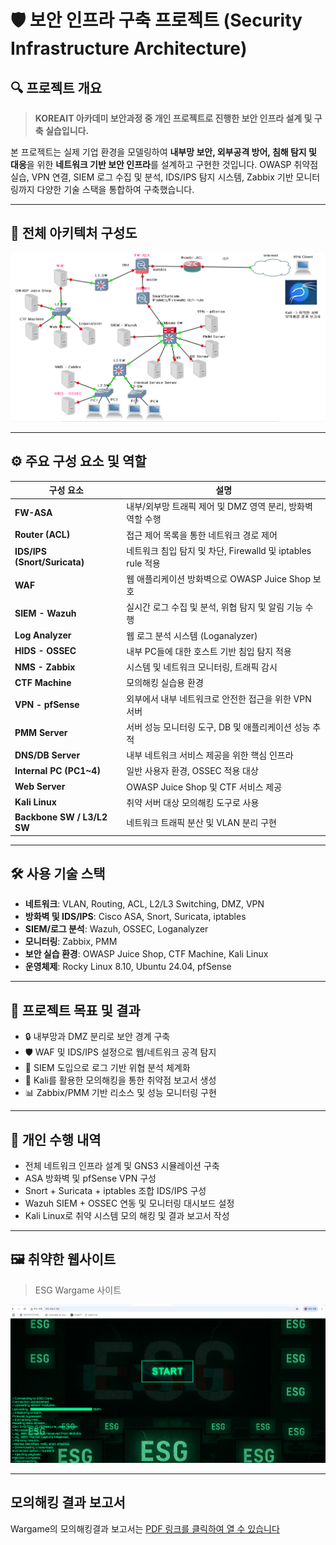 # 🛡️ 보안 인프라 구축 프로젝트 (Security Infrastructure Architecture)

## 🔍 프로젝트 개요

> **KOREAIT 아카데미 보안과정 중 개인 프로젝트로 진행한 보안 인프라 설계 및 구축 실습입니다.**

본 프로젝트는 실제 기업 환경을 모델링하여 **내부망 보안, 외부공격 방어, 침해 탐지 및 대응**을 위한 **네트워크 기반 보안 인프라**를 설계하고 구현한 것입니다. OWASP 취약점 실습, VPN 연결, SIEM 로그 수집 및 분석, IDS/IPS 탐지 시스템, Zabbix 기반 모니터링까지 다양한 기술 스택을 통합하여 구축했습니다.

---

## 🧩 전체 아키텍처 구성도

![보안 인프라 구성도](./full_security_portfolio.PNG)

---

## ⚙️ 주요 구성 요소 및 역할

| 구성 요소         | 설명 |
|------------------|------|
| **FW-ASA**       | 내부/외부망 트래픽 제어 및 DMZ 영역 분리, 방화벽 역할 수행 |
| **Router (ACL)** | 접근 제어 목록을 통한 네트워크 경로 제어 |
| **IDS/IPS (Snort/Suricata)** | 네트워크 침입 탐지 및 차단, Firewalld 및 iptables rule 적용 |
| **WAF**          | 웹 애플리케이션 방화벽으로 OWASP Juice Shop 보호 |
| **SIEM - Wazuh** | 실시간 로그 수집 및 분석, 위협 탐지 및 알림 기능 수행 |
| **Log Analyzer** | 웹 로그 분석 시스템 (Loganalyzer) |
| **HIDS - OSSEC** | 내부 PC들에 대한 호스트 기반 침입 탐지 적용 |
| **NMS - Zabbix** | 시스템 및 네트워크 모니터링, 트래픽 감시 |
| **CTF Machine**  | 모의해킹 실습용 환경 |
| **VPN - pfSense**| 외부에서 내부 네트워크로 안전한 접근을 위한 VPN 서버 |
| **PMM Server**   | 서버 성능 모니터링 도구, DB 및 애플리케이션 성능 추적 |
| **DNS/DB Server**| 내부 네트워크 서비스 제공을 위한 핵심 인프라 |
| **Internal PC (PC1~4)** | 일반 사용자 환경, OSSEC 적용 대상 |
| **Web Server**   | OWASP Juice Shop 및 CTF 서비스 제공 |
| **Kali Linux**   | 취약 서버 대상 모의해킹 도구로 사용 |
| **Backbone SW / L3/L2 SW** | 네트워크 트래픽 분산 및 VLAN 분리 구현 |

---

## 🛠️ 사용 기술 스택

- **네트워크**: VLAN, Routing, ACL, L2/L3 Switching, DMZ, VPN
- **방화벽 및 IDS/IPS**: Cisco ASA, Snort, Suricata, iptables
- **SIEM/로그 분석**: Wazuh, OSSEC, Loganalyzer
- **모니터링**: Zabbix, PMM
- **보안 실습 환경**: OWASP Juice Shop, CTF Machine, Kali Linux
- **운영체제**: Rocky Linux 8.10, Ubuntu 24.04, pfSense

---

## 🎯 프로젝트 목표 및 결과

- 🔒 내부망과 DMZ 분리로 보안 경계 구축
- 🛡️ WAF 및 IDS/IPS 설정으로 웹/네트워크 공격 탐지
- 🔎 SIEM 도입으로 로그 기반 위협 분석 체계화
- 🧪 Kali를 활용한 모의해킹을 통한 취약점 보고서 생성
- 📊 Zabbix/PMM 기반 리소스 및 성능 모니터링 구현

---

## 📝 개인 수행 내역

- 전체 네트워크 인프라 설계 및 GNS3 시뮬레이션 구축
- ASA 방화벽 및 pfSense VPN 구성
- Snort + Suricata + iptables 조합 IDS/IPS 구성
- Wazuh SIEM + OSSEC 연동 및 모니터링 대시보드 설정
- Kali Linux로 취약 시스템 모의 해킹 및 결과 보고서 작성

---

## 🖼️ 취약한 웹사이트

> ESG Wargame 사이트

![Wargame Site](https://github.com/JeongHyeon96/Security_Infrastructure_Architecture/blob/main/%EC%B7%A8%EC%95%BD%ED%95%9C%EC%9B%B9%EC%82%AC%EC%9D%B4%ED%8A%B8.PNG)

---
## 모의해킹 결과 보고서

Wargame의 모의해킹결과 보고서는 [PDF 링크를 클릭하여 열 수 있습니다](https://github.com/JeongHyeon96/Security_Infrastructure_Architecture/blob/main/%EB%AA%A8%EC%9D%98%ED%95%B4%ED%82%B9%EA%B2%B0%EA%B3%BC%EB%B3%B4%EA%B3%A0%EC%84%9C_%EA%B9%80%EC%A0%95%ED%98%84.pdf)
